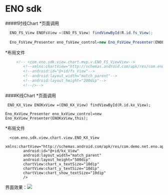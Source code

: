 # ENO sdk  


####f时线Chart 
*页面调用

```java
  ENO_FS_View ENOFsView =(ENO_FS_View) findViewById(R.id.fs_View);
             
  Eno_FsView_Presenter eno_fsView_control=new Eno_FsView_Presenter(ENOFsView,this);
```

*布局文件

```xml
     <!-- <com.eno.sdk.view.chart.mvp.v.ENO_FS_ViewView-->
        <!--xmlns:chartView="http://schemas.android.com/apk/res/com.eno.sdk.view.eno_chart"-->
        <!--android:id="@+id/fs_View"-->
        <!--android:layout_width="match_parent"-->
        <!--android:layout_height="200dip"-->
        <!--/>-->
```



####K线Chart 
*页面调用

```
 ENO_KX_View ENOKxView =(ENO_KX_View) findViewById(R.id.kx_View);
              
Eno_KxView_Presenter eno_kxView_control=new Eno_KxView_Presenter(ENOKxView,this);
```

*布局文件

```
  <com.eno.sdk.view.chart.view.ENO_KX_View
        xmlns:chartView="http://schemas.android.com/apk/res/com.demo.net.eno.app.eno_sdk"
        android:id="@+id/kx_View"
        android:layout_width="match_parent"
        android:layout_height="500dip"
        chartView:chart_x_textSize="10dip"
        chartView:chart_y_textSize="10dip"
        chartView:chart_show_textSize="10dip"
        />
```
界面效果：![][avatar]

[avatar]: https://raw.githubusercontent.com/xmf483/ENO_APP_SDK/master/ChartStock_lib/stockChart.png
